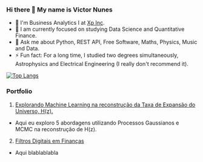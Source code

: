 ### Hi there 👋 My name is Victor Nunes

- 🔭 I'm Business Analytics I at [Xp Inc](https://www.xpinc.com/).
- 🌱 I am currently focused on studying Data Science and Quantitative Finance.
- 💬 Ask me about Python, REST API, Free Software, Maths, Physics, Music and Data.
- ⚡ Fun fact: For a long time, I studied two degrees simultaneously, Astrophysics and Electrical Engineering (I really don't recommend it).

<!-- [![Anurag's github stats](https://github-readme-stats.vercel.app/api?username=VicSanNun)](https://github.com/anuraghazra/github-readme-stats) -->

[![Top Langs](https://github-readme-stats.vercel.app/api/top-langs/?username=VicSanNun&layout=compact)](https://github.com/anuraghazra/github-readme-stats)

### Portfolio
1. [Explorando Machine Learning na reconstrução da Taxa de Expansão do Universo, H(z).](https://github.com/VicSanNun/HzRegression/blob/main/main.ipynb)
  * Aqui eu exploro 5 abordagens utilizando Processos Gaussianos e MCMC na reconstrução de H(z).
2. [Filtros Digitais em Finanças](https://github.com/VicSanNun/Filter_in_Finance/blob/main/main.ipynb)
 * Aqui blablablabla
<!--
**VicSanNun/VicSanNun** is a ✨ _special_ ✨ repository because its `README.md` (this file) appears on your GitHub profile.

Here are some ideas to get you started:

- 🔭 I’m currently working on ...
- 🌱 I’m currently learning ...
- 👯 I’m looking to collaborate on ...
- 🤔 I’m looking for help with ...
- 💬 Ask me about ...
- 📫 How to reach me: ...
- 😄 Pronouns: ...
- ⚡ Fun fact: ...
-->
